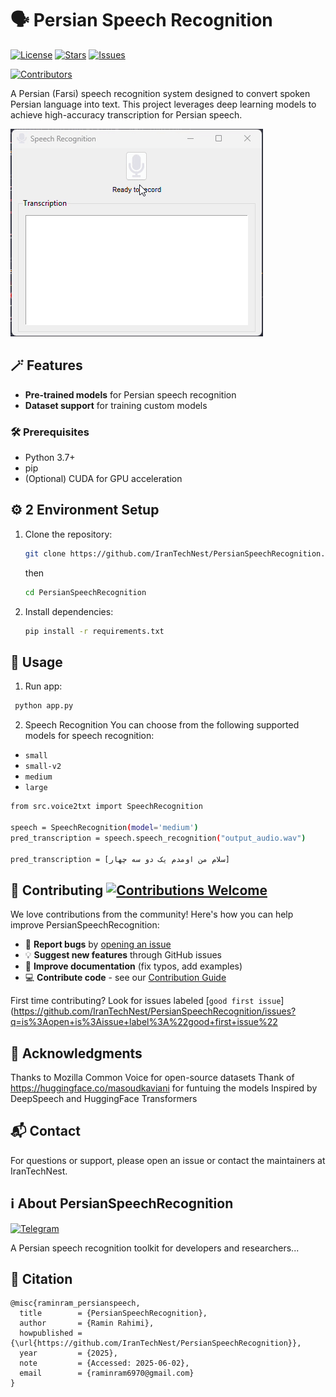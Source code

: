 # 🗣️ Persian Speech Recognition

[![License](https://img.shields.io/github/license/IranTechNest/PersianSpeechRecognition)](LICENSE)
[![Stars](https://img.shields.io/github/stars/IranTechNest/PersianSpeechRecognition)](https://github.com/IranTechNest/PersianSpeechRecognition/stargazers)
[![Issues](https://img.shields.io/github/issues/IranTechNest/PersianSpeechRecognition)](https://github.com/IranTechNest/PersianSpeechRecognition/issues)

[![Contributors](https://img.shields.io/github/contributors/IranTechNest/PersianSpeechRecognition)](https://github.com/IranTechNest/PersianSpeechRecognition/graphs/contributors)

A Persian (Farsi) speech recognition system designed to convert spoken Persian language into text. This project leverages deep learning models to achieve high-accuracy transcription for Persian speech.

![alt text](data/ezgif-72c76af537cad5.gif)
## 🪄 Features

- **Pre-trained models** for Persian speech recognition
- **Dataset support** for training custom models

### 🛠️ Prerequisites
- Python 3.7+
- pip
- (Optional) CUDA for GPU acceleration

## ⚙️ 2 Environment Setup
1. Clone the repository:
   ```bash
   git clone https://github.com/IranTechNest/PersianSpeechRecognition.git 
   ```
    then 

   ```bash
   cd PersianSpeechRecognition
    ```
2. Install dependencies:

    ```bash
    pip install -r requirements.txt 
    ```

## 🚀 Usage
1. Run app:

```bash
 python app.py
```
2. Speech Recognition
You can choose from the following supported models for speech recognition:

- `small`
- `small-v2`
- `medium`
- `large`
 ``` bash
from src.voice2txt import SpeechRecognition

speech = SpeechRecognition(model='medium')
pred_transcription = speech.speech_recognition("output_audio.wav") 

pred_transcription = [سلام من اومدم یک دو سه چهار]
```

## 🤝 Contributing [![Contributions Welcome](https://img.shields.io/badge/contributions-welcome-brightgreen.svg?style=flat)](https://github.com/IranTechNest/PersianSpeechRecognition/issues)


We love contributions from the community! Here's how you can help improve PersianSpeechRecognition:

- 🐛 **Report bugs** by [opening an issue](https://github.com/IranTechNest/PersianSpeechRecognition/issues)
- 💡 **Suggest new features** through GitHub issues
- 📝 **Improve documentation** (fix typos, add examples)
- 💻 **Contribute code** - see our [Contribution Guide](CONTRIBUTING.md)

First time contributing? Look for issues labeled [`good first issue`](https://github.com/IranTechNest/PersianSpeechRecognition/issues?q=is%3Aopen+is%3Aissue+label%3A%22good+first+issue%22


## 🙏 Acknowledgments
Thanks to Mozilla Common Voice for open-source datasets
Thank of https://huggingface.co/masoudkaviani for funtuing the models
Inspired by DeepSpeech and HuggingFace Transformers

## 📬 Contact
For questions or support, please open an issue or contact the maintainers at IranTechNest.

## ℹ️ About PersianSpeechRecognition

[![Telegram](https://img.shields.io/badge/Join-Telegram%20Group-blue?logo=telegram)](https://t.me/+Cfc8CgrtIfRmNzRk)

A Persian speech recognition toolkit for developers and researchers...
## 📌 Citation
``` 
@misc{raminram_persianspeech,
  title        = {PersianSpeechRecognition},
  author       = {Ramin Rahimi},
  howpublished = {\url{https://github.com/IranTechNest/PersianSpeechRecognition}},
  year         = {2025},
  note         = {Accessed: 2025-06-02},
  email        = {raminram6970@gmail.com}
}

